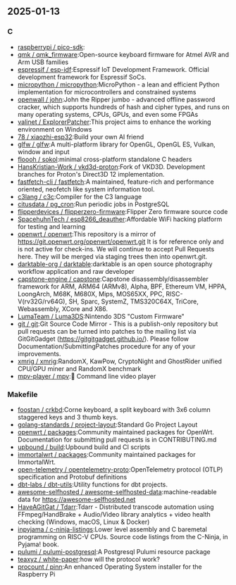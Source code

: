 ## 2025-01-13

### C

* [raspberrypi / pico-sdk](https://github.com/raspberrypi/pico-sdk):
* [qmk / qmk_firmware](https://github.com/qmk/qmk_firmware):Open-source keyboard firmware for Atmel AVR and Arm USB families
* [espressif / esp-idf](https://github.com/espressif/esp-idf):Espressif IoT Development Framework. Official development framework for Espressif SoCs.
* [micropython / micropython](https://github.com/micropython/micropython):MicroPython - a lean and efficient Python implementation for microcontrollers and constrained systems
* [openwall / john](https://github.com/openwall/john):John the Ripper jumbo - advanced offline password cracker, which supports hundreds of hash and cipher types, and runs on many operating systems, CPUs, GPUs, and even some FPGAs
* [valinet / ExplorerPatcher](https://github.com/valinet/ExplorerPatcher):This project aims to enhance the working environment on Windows
* [78 / xiaozhi-esp32](https://github.com/78/xiaozhi-esp32):Build your own AI friend
* [glfw / glfw](https://github.com/glfw/glfw):A multi-platform library for OpenGL, OpenGL ES, Vulkan, window and input
* [floooh / sokol](https://github.com/floooh/sokol):minimal cross-platform standalone C headers
* [HansKristian-Work / vkd3d-proton](https://github.com/HansKristian-Work/vkd3d-proton):Fork of VKD3D. Development branches for Proton's Direct3D 12 implementation.
* [fastfetch-cli / fastfetch](https://github.com/fastfetch-cli/fastfetch):A maintained, feature-rich and performance oriented, neofetch like system information tool.
* [c3lang / c3c](https://github.com/c3lang/c3c):Compiler for the C3 language
* [citusdata / pg_cron](https://github.com/citusdata/pg_cron):Run periodic jobs in PostgreSQL
* [flipperdevices / flipperzero-firmware](https://github.com/flipperdevices/flipperzero-firmware):Flipper Zero firmware source code
* [SpacehuhnTech / esp8266_deauther](https://github.com/SpacehuhnTech/esp8266_deauther):Affordable WiFi hacking platform for testing and learning
* [openwrt / openwrt](https://github.com/openwrt/openwrt):This repository is a mirror of https://git.openwrt.org/openwrt/openwrt.git It is for reference only and is not active for check-ins. We will continue to accept Pull Requests here. They will be merged via staging trees then into openwrt.git.
* [darktable-org / darktable](https://github.com/darktable-org/darktable):darktable is an open source photography workflow application and raw developer
* [capstone-engine / capstone](https://github.com/capstone-engine/capstone):Capstone disassembly/disassembler framework for ARM, ARM64 (ARMv8), Alpha, BPF, Ethereum VM, HPPA, LoongArch, M68K, M680X, Mips, MOS65XX, PPC, RISC-V(rv32G/rv64G), SH, Sparc, SystemZ, TMS320C64X, TriCore, Webassembly, XCore and X86.
* [LumaTeam / Luma3DS](https://github.com/LumaTeam/Luma3DS):Nintendo 3DS "Custom Firmware"
* [git / git](https://github.com/git/git):Git Source Code Mirror - This is a publish-only repository but pull requests can be turned into patches to the mailing list via GitGitGadget (https://gitgitgadget.github.io/). Please follow Documentation/SubmittingPatches procedure for any of your improvements.
* [xmrig / xmrig](https://github.com/xmrig/xmrig):RandomX, KawPow, CryptoNight and GhostRider unified CPU/GPU miner and RandomX benchmark
* [mpv-player / mpv](https://github.com/mpv-player/mpv):🎥 Command line video player

### Makefile

* [foostan / crkbd](https://github.com/foostan/crkbd):Corne keyboard, a split keyboard with 3x6 column staggered keys and 3 thumb keys.
* [golang-standards / project-layout](https://github.com/golang-standards/project-layout):Standard Go Project Layout
* [openwrt / packages](https://github.com/openwrt/packages):Community maintained packages for OpenWrt. Documentation for submitting pull requests is in CONTRIBUTING.md
* [upbound / build](https://github.com/upbound/build):Upbound build and CI scripts
* [immortalwrt / packages](https://github.com/immortalwrt/packages):Community maintained packages for ImmortalWrt.
* [open-telemetry / opentelemetry-proto](https://github.com/open-telemetry/opentelemetry-proto):OpenTelemetry protocol (OTLP) specification and Protobuf definitions
* [dbt-labs / dbt-utils](https://github.com/dbt-labs/dbt-utils):Utility functions for dbt projects.
* [awesome-selfhosted / awesome-selfhosted-data](https://github.com/awesome-selfhosted/awesome-selfhosted-data):machine-readable data for https://awesome-selfhosted.net
* [HaveAGitGat / Tdarr](https://github.com/HaveAGitGat/Tdarr):Tdarr - Distributed transcode automation using FFmpeg/HandBrake + Audio/Video library analytics + video health checking (Windows, macOS, Linux & Docker)
* [inpyjama / c-ninja-listings](https://github.com/inpyjama/c-ninja-listings):Lower level assembly and C baremetal programming on RISC-V CPUs. Source code listings from the C-Ninja, in Pyjama! book.
* [pulumi / pulumi-postgresql](https://github.com/pulumi/pulumi-postgresql):A Postgresql Pulumi resource package
* [teaxyz / white-paper](https://github.com/teaxyz/white-paper):how will the protocol work?
* [procount / pinn](https://github.com/procount/pinn):An enhanced Operating System installer for the Raspberry Pi
